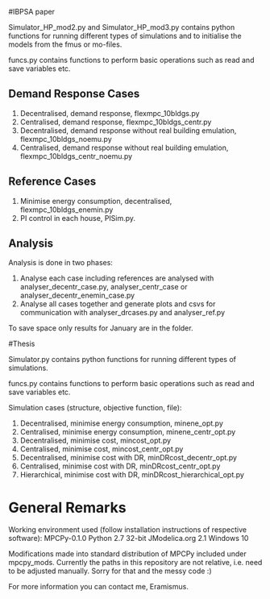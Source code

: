#IBPSA paper

Simulator_HP_mod2.py and Simulator_HP_mod3.py contains python functions for running different types of simulations and to initialise the models from the fmus or mo-files.

funcs.py contains functions to perform basic operations such as read and save variables etc.

## Demand Response Cases
1. Decentralised, demand response, flexmpc_10bldgs.py
2. Centralised, demand response, flexmpc_10bldgs_centr.py
3. Decentralised, demand response without real building emulation, flexmpc_10bldgs_noemu.py
4. Centralised, demand response without real building emulation, flexmpc_10bldgs_centr_noemu.py

## Reference Cases
1. Minimise energy consumption, decentralised, flexmpc_10bldgs_enemin.py
2. PI control in each house, PISim.py.

## Analysis
Analysis is done in two phases: 
1. Analyse each case including references are analysed with analyser_decentr_case.py, analyser_centr_case or analyser_decentr_enemin_case.py
2. Analyse all cases together and generate plots and csvs for communication with analyser_drcases.py and analyser_ref.py

To save space only results for January are in the folder.

#Thesis

Simulator.py contains python functions for running different types of simulations.

funcs.py contains functions to perform basic operations such as read and save variables etc.

Simulation cases (structure, objective function, file):
1. Decentralised, minimise energy consumption, minene_opt.py
2. Centralised, minimise energy consumption, minene_centr_opt.py
3. Decentralised, minimise cost, mincost_opt.py
4. Centralised, minimise cost, mincost_centr_opt.py
5. Decentralised, minimise cost with DR, minDRcost_decentr_opt.py
6. Centralised, minimise cost with DR, minDRcost_centr_opt.py
7. Hierarchical, minimise cost with DR, minDRcost_hierarchical_opt.py

# General Remarks
Working environment used (follow installation instructions of respective software):
MPCPy-0.1.0
Python 2.7 32-bit
JModelica.org 2.1
Windows 10

Modifications made into standard distribution of MPCPy included under mpcpy_mods. Currently the paths in this repository are not relative, i.e. need to be adjusted manually. Sorry for that and the messy code :)

For more information you can contact me, Eramismus.
